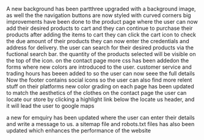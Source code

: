 A new background has been  partthree
upgraded with a background image, as well the the navigation buttons are now styled with curved corners
big improvements have been done to the product page where the user can now add their desired products to cart and they can continue to purchase their products
after adding the items to cart they can click the cart icon to check the due amount of their products
they can now enter the credentials and address for delivery.
the user can search for their desired products via the fuctional search bar.
the quantity of the products selected will be visible on the top of the icon.
on the contact page more css has been addedon the forms where new colors are introduced to the user.
customer service and trading hours has beeen added to so the user can now seee the full details
Now the footer contains social icons so the user can also find more relent stuff on their platforms 
new color grading on each page has been updated to match the aesthetics of the clothes 
on the contact page the user can locate our store by clicking a highlight link below the locate us header, and it will lead the user to google maps


a new for emquiry has been updated where the user can enter their details and write a message to us.
a sitemap file and robots.txt files has also been updated which enhances the performance of the website
